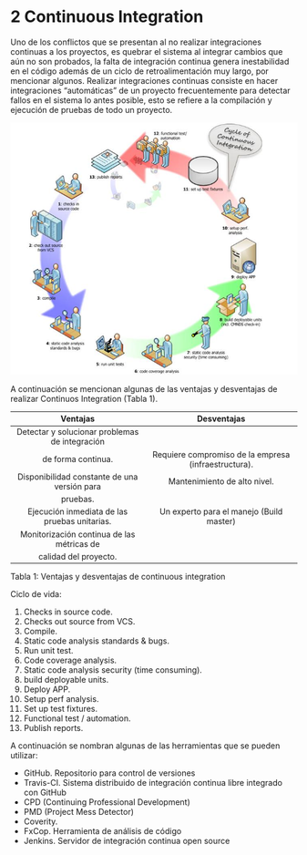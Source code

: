 # 2 Continuous Integration
Uno de los conflictos que se presentan al no realizar integraciones continuas a los proyectos, es quebrar el sistema al integrar cambios que aún no son probados, la falta de integración continua genera inestabilidad en el código además de un ciclo de retroalimentación muy largo, por mencionar algunos.
Realizar integraciones continuas consiste en hacer integraciones “automáticas” de un proyecto frecuentemente para detectar fallos en el sistema lo antes posible, esto se refiere a la compilación y ejecución de pruebas de todo un proyecto.

![Ciclo de vida de Continuous Integration](images/Continuousintegration.jpg)

A continuación se mencionan algunas de las ventajas y desventajas de realizar Continuos Integration (Tabla 1).

| Ventajas                                      |                     Desventajas                       |
| :-------:                                     |                    :-------:                          |
|Detectar y solucionar problemas de integración |                                                       |
| de forma continua.                            |Requiere compromiso de la empresa (infraestructura).   |
|Disponibilidad constante de una versión para   |Mantenimiento de alto nivel.                           |
| pruebas.                                      |                                                       |
|Ejecución inmediata de las pruebas unitarias.  |Un experto para el manejo (Build master)               |
|Monitorización continua de las métricas de     |                                                       |
|calidad del proyecto.                          |                                                       |

Tabla 1: Ventajas y desventajas de continuous integration

Ciclo de vida:

1. Checks in source code.
2. Checks out source from VCS.
3. Compile.
4. Static code analysis standards & bugs.
5. Run unit test.
6. Code coverage analysis.
7. Static code analysis security (time consuming).
8. build deployable units.
9. Deploy APP.
10. Setup perf analysis.
11. Set up test fixtures.
12. Functional test / automation.
13. Publish reports.

A continuación se nombran algunas de las herramientas que se pueden utilizar:

* GitHub. Repositorio para control de versiones
* Travis-CI. Sistema distribuido de integración continua libre integrado con GitHub
* CPD (Continuing Professional Development)
* PMD (Project Mess Detector)
* Coverity. 
* FxCop. Herramienta de análisis de código
* Jenkins. Servidor de integración continua open source
